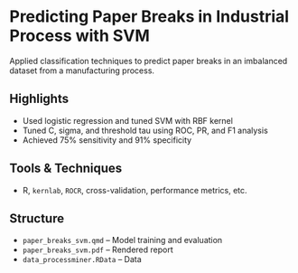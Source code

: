 # Predicting Paper Breaks in Industrial Process with SVM

Applied classification techniques to predict paper breaks in an imbalanced dataset from a manufacturing process.

## Highlights
- Used logistic regression and tuned SVM with RBF kernel
- Tuned C, sigma, and threshold tau using ROC, PR, and F1 analysis
- Achieved 75% sensitivity and 91% specificity

## Tools & Techniques
- R, `kernlab`, `ROCR`, cross-validation, performance metrics, etc.

## Structure
- `paper_breaks_svm.qmd` – Model training and evaluation
- `paper_breaks_svm.pdf` – Rendered report
- `data_processminer.RData` – Data
